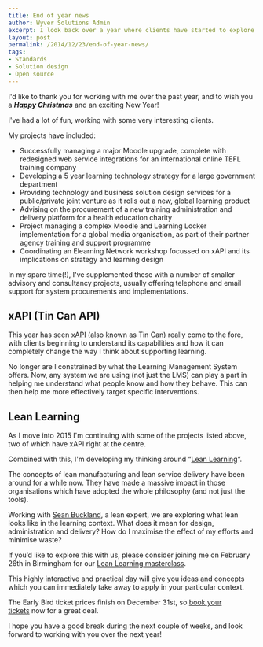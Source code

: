 ```yaml
---
title: End of year news
author: Wyver Solutions Admin
excerpt: I look back over a year where clients have started to explore what xAPI can mean to them, and forward to my exploration of "Lean Learning" with Sean Buckland.
layout: post
permalink: /2014/12/23/end-of-year-news/
tags:
- Standards
- Solution design
- Open source
---
```

I'd like to thank you for working with me over the past year, and to wish you a ***Happy Christmas*** and an exciting New Year!

I've had a lot of fun, working with some very interesting clients.

My projects have included:

  * Successfully managing a major Moodle upgrade, complete with redesigned web service integrations for an international online TEFL training company
  * Developing a 5 year learning technology strategy for a large government department
  * Providing technology and business solution design services for a public/private joint venture as it rolls out a new, global learning product
  * Advising on the procurement of a new training administration and delivery platform for a health education charity
  * Project managing a complex Moodle and Learning Locker implementation for a global media organisation, as part of their partner agency training and support programme
  * Coordinating an Elearning Network workshop focussed on xAPI and its implications on strategy and learning design

In my spare time(!), I've supplemented these with a number of smaller advisory and consultancy projects, usually offering telephone and email support for system procurements and implementations.

## xAPI (Tin Can API)

This year has seen <a href="{{ site.url }}/2014/06/12/exploring-the-potential-of-the-xapi-aka-tin-can-api/" target="_blank">xAPI</a> (also known as Tin Can) really come to the fore, with clients beginning to understand its capabilities and how it can completely change the way I think about supporting learning.

No longer are I constrained by what the Learning Management System offers. Now, any system we are using (not just the LMS) can play a part in helping me understand what people know and how they behave. This can then help me more effectively target specific interventions.

## Lean Learning

As I move into 2015 I'm continuing with some of the projects listed above, two of which have xAPI right at the centre.

Combined with this, I'm developing my thinking around &#8220;<a href="{{ site.url }}/category/training-education/learning/lean-learning/" target="_blank">Lean Learning</a>&#8220;.

The concepts of lean manufacturing and lean service delivery have been around for a while now. They have made a massive impact in those organisations which have adopted the whole philosophy (and not just the tools).

Working with <a href="{{ site.url }}/2014/12/21/introducing-sean-buckland/" target="_blank">Sean Buckland</a>, a lean expert, we are exploring what lean looks like in the learning context. What does it mean for design, administration and delivery? How do I maximise the effect of my efforts and minimise waste?

If you&#8217;d like to explore this with us, please consider joining me on February 26th in Birmingham for our <a href="https://www.eventbrite.co.uk/e/lean-learning-masterclass-tickets-14661080687?ref=elink" target="_blank">Lean Learning masterclass</a>.

This highly interactive and practical day will give you ideas and concepts which you can immediately take away to apply in your particular context.

The Early Bird ticket prices finish on December 31st, so <a href="https://www.eventbrite.co.uk/e/lean-learning-masterclass-tickets-14661080687?ref=elink" target="_blank">book your tickets</a> now for a great deal.

I hope you have a good break during the next couple of weeks, and look forward to working with you over the next year!
